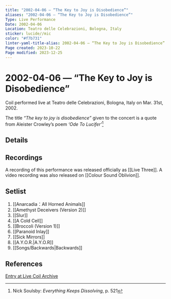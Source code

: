 ```yaml
---
title: "2002-04-06 — “The Key to Joy is Disobedience”"
aliases: "2002-04-06 — “The Key to Joy is Disobedience”"
Type: Live Performance
Date: 2002-04-06
Location: Teatro delle Celebrazioni, Bologna, Italy
sticker: lucide//mic
color: "#f7b731"
linter-yaml-title-alias: 2002-04-06 — “The Key to Joy is Disobedience”
Page created: 2023-10-22
Page modified: 2023-12-25
---
```


# 2002-04-06 — “The Key to Joy is Disobedience”

Coil performed live at Teatro delle Celebrazioni, Bologna, Italy on Mar. 31st, 2002.

The title *“The key to joy is disobedience”* given to the concert is a quote from Aleister Crowley’s poem *‘Ode To Lucifer’*[^1]

## Details

## Recordings

A recording of this performance was released officially as [[Live Three]]. A video recording was also released on [[Colour Sound Oblivion]].

## Setlist

1. [[Anarcadia：All Horned Animals]]
2. [[Amethyst Deceivers (Version 2)]]
3. [[Slur]]
4. [[A Cold Cell]]
5. [[Broccoli (Version 1)]]
6. [[Paranoid Inlay]]
7. [[Sick Mirrors]]
8. [[A.Y.O.R.|A.Y.O.R]]
9. [[Songs/Backwards|Backwards]]

## References

[Entry at Live Coil Archive](https://live-coil-archive.com/2002-part1/2002-teatro-delle-celebrazioni/)

[^1]: Nick Soulsby: *Everything Keeps Dissolving*, p. 521
